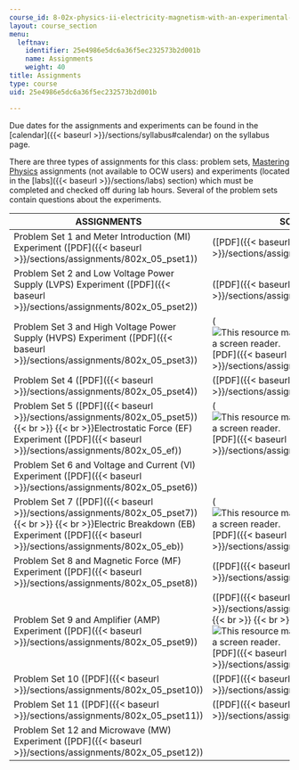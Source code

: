 ```yaml
---
course_id: 8-02x-physics-ii-electricity-magnetism-with-an-experimental-focus-spring-2005
layout: course_section
menu:
  leftnav:
    identifier: 25e4986e5dc6a36f5ec232573b2d001b
    name: Assignments
    weight: 40
title: Assignments
type: course
uid: 25e4986e5dc6a36f5ec232573b2d001b

---
```


Due dates for the assignments and experiments can be found in the [calendar]({{< baseurl >}}/sections/syllabus#calendar) on the syllabus page.

There are three types of assignments for this class: problem sets, [Mastering Physics](http://www.masteringphysics.com/) assignments (not available to OCW users) and experiments (located in the [labs]({{< baseurl >}}/sections/labs) section) which must be completed and checked off during lab hours. Several of the problem sets contain questions about the experiments.

| ASSIGNMENTS | SOLUTIONS |
| --- | --- |
| Problem Set 1 and Meter Introduction (MI) Experiment ([PDF]({{< baseurl >}}/sections/assignments/802x_05_pset1)) | ([PDF]({{< baseurl >}}/sections/assignments/802x_05_sol1)) |
| Problem Set 2 and Low Voltage Power Supply (LVPS) Experiment ([PDF]({{< baseurl >}}/sections/assignments/802x_05_pset2)) | ([PDF]({{< baseurl >}}/sections/assignments/802x_05_sol2)) |
| Problem Set 3 and High Voltage Power Supply (HVPS) Experiment ([PDF]({{< baseurl >}}/sections/assignments/802x_05_pset3)) | (![This resource may not render correctly in a screen reader.](/images/inacessible.gif)[PDF]({{< baseurl >}}/sections/assignments/802x_05_sol3)) |
| Problem Set 4 ([PDF]({{< baseurl >}}/sections/assignments/802x_05_pset4)) | ([PDF]({{< baseurl >}}/sections/assignments/802x_05_sol4)) |
| Problem Set 5 ([PDF]({{< baseurl >}}/sections/assignments/802x_05_pset5))  {{< br >}}  {{< br >}}Electrostatic Force (EF) Experiment ([PDF]({{< baseurl >}}/sections/assignments/802x_05_ef)) | (![This resource may not render correctly in a screen reader.](/images/inacessible.gif)[PDF]({{< baseurl >}}/sections/assignments/802x_05_sol5)) |
| Problem Set 6 and Voltage and Current (VI) Experiment ([PDF]({{< baseurl >}}/sections/assignments/802x_05_pset6)) | &nbsp; |
| Problem Set 7 ([PDF]({{< baseurl >}}/sections/assignments/802x_05_pset7))  {{< br >}}  {{< br >}}Electric Breakdown (EB) Experiment ([PDF]({{< baseurl >}}/sections/assignments/802x_05_eb)) | (![This resource may not render correctly in a screen reader.](/images/inacessible.gif)[PDF]({{< baseurl >}}/sections/assignments/802x_05_sol7)) |
| Problem Set 8 and Magnetic Force (MF) Experiment ([PDF]({{< baseurl >}}/sections/assignments/802x_05_pset8)) | ([PDF]({{< baseurl >}}/sections/assignments/802x_05_sol8)) |
| Problem Set 9 and Amplifier (AMP) Experiment ([PDF]({{< baseurl >}}/sections/assignments/802x_05_pset9)) | ([PDF]({{< baseurl >}}/sections/assignments/802x_05_sol9))  {{< br >}}  {{< br >}}MF Solutions (![This resource may not render correctly in a screen reader.](/images/inacessible.gif)[PDF]({{< baseurl >}}/sections/assignments/802x_05_mf_sol)) |
| Problem Set 10 ([PDF]({{< baseurl >}}/sections/assignments/802x_05_pset10)) | ([PDF]({{< baseurl >}}/sections/assignments/802x_05_sol10)) |
| Problem Set 11 ([PDF]({{< baseurl >}}/sections/assignments/802x_05_pset11)) | ([PDF]({{< baseurl >}}/sections/assignments/802x_05_sol11)) |
| Problem Set 12 and Microwave (MW) Experiment ([PDF]({{< baseurl >}}/sections/assignments/802x_05_pset12)) |